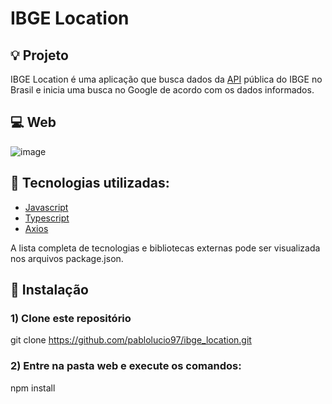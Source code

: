 
# IBGE Location 

## :bulb: Projeto

IBGE Location é uma aplicação que busca dados da [API](https://servicodados.ibge.gov.br/api/v1/localidades/estados) pública do IBGE no Brasil e inicia uma busca no Google de acordo com os dados informados.


## :computer: Web
 ![image](https://media3.giphy.com/media/JkMkdXV2F2175F5Y3e/giphy.gif)


## :rocket: Tecnologias utilizadas:

* [Javascript](https://developer.mozilla.org/en-US/docs/Web/JavaScript)
* [Typescript](https://www.typescriptlang.org/docs/)
* [Axios](https://github.com/axios/axios)


A lista completa de tecnologias e bibliotecas externas pode ser visualizada nos arquivos package.json.


## :wrench: Instalação

### 1) Clone este repositório
 git clone https://github.com/pablolucio97/ibge_location.git


### 2) Entre na pasta web e execute os comandos:
 npm install

